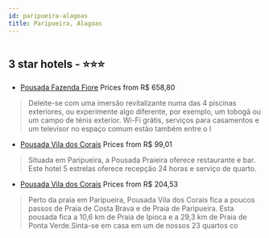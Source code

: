 ```yaml
---
id: paripueira-alagoas
title: Paripueira, Alagoas
---
```


<center><img src="https://i.travelapi.com/hotels/16000000/15250000/15240600/15240564/54147533_z.jpg" alt="" /></center>


##  3 star hotels - ⭐️⭐️⭐️

-    [Pousada Fazenda Fiore](https://us.hurb.com/hotels/paripueira/pousada-fazenda-fiore-HT-W378?cmp=18055) Prices from R$ 658,80
   > Deleite-se com uma imersão revitalizante numa das 4 piscinas exteriores, ou experimente algo diferente, por exemplo, um tobogã ou um campo de ténis exterior. Wi-Fi grátis, serviços para casamentos e um televisor no espaço comum estão também entre o l
-    [Pousada Vila dos Corais](https://us.hurb.com/hotels/paripueira/pousada-vila-dos-corais-HT-TJC5?cmp=18055) Prices from R$ 99,01
   > Situada em Paripueira, a Pousada Praieira oferece restaurante e bar. Este hotel 5 estrelas oferece recepção 24 horas e serviço de quarto.                                                                                                                 
-    [Pousada Vila dos Corais](https://us.hurb.com/hotels/paripueira/pousada-vila-dos-corais-HT-8XSJ?cmp=18055) Prices from R$ 204,53
   > Perto da praia em Paripueira, Pousada Vila dos Corais fica a poucos passos de Praia de Costa Brava e de Praia de Paripueira.  Esta pousada fica a 10,6 km de Praia de Ipioca e a 29,3 km de Praia de Ponta Verde.Sinta-se em casa em um de nossos 23 quartos co
